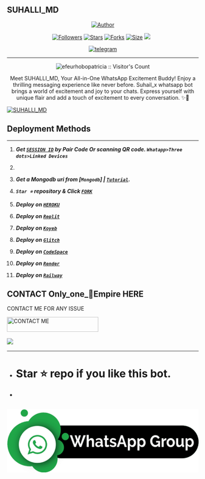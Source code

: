## SUHALLI_MD
<p align="center">
<a href="https://github.com/efeurhobopatricia"><img title="Author" src="https://telegra.ph/file/75fab4da4ca60e4a651d0.jpg?style=for-the-badge&logo=github"></a>


  <p align="center">
<a href="https://github.com/efeurhobopatricia/followers"><img title="Followers" src="https://img.shields.io/github/followers/efeurhobopatricia?color=blue&style=flat-square"></a>
<a href="https://github.com/efeurhobopatricia/SUHALLI_MD/stargazers/"><img title="Stars" src="https://img.shields.io/github/stars/efeurhobopatricia/SUHALLI_MD?color=blue&style=flat-square"></a>
<a href="https://github.com/efeurhobopatricia/SUHALLI_MD/network/members"><img title="Forks" src="https://img.shields.io/github/forks/efeurhobopatricia/SUHALLI_MD?color=blue&style=flat-square"></a>
<a href="https://github.com/efeurhobopatricia/SUHALLI_MD/"><img title="Size" src="https://img.shields.io/github/repo-size/efeurhobopatricia/SUHALLI_MD?style=flat-square&color=green"></a>
<a href="https://github.com/efeurhobopatricia/SUHALLI_MD/graphs/commit-activity"><img height="20" src="https://img.shields.io/badge/Maintained%3F-yes-green.svg"></a>&nbsp;&nbsp;
</p>
<p align='center'>
</p>
   
<p align="center">

  <a aria-label="Join our chats" href="https://t.me/only_one_empire_channel" target="_blank">
    <img alt="telegram" src="https://img.shields.io/badge/Join Group-25D366?style=for-the-badge&logo=telegram&logoColor=white" />
  </a>
 

---


 <p align="center"><img src="https://profile-counter.glitch.me/{SUHALLI_MD}/count.svg" alt="efeurhobopatricia :: Visitor's Count" old_src="https://profile-counter.glitch.me/{efeurhobopatricia}/count.svg" /></p>


  <p align="center"> Meet SUHALLI_MD, Your All-in-One WhatsApp Excitement Buddy! Enjoy a thrilling messaging experience like never before. Suhail_x whatsapp bot brings a world of excitement and joy to your chats. Express yourself with unique flair and add a touch of excitement to every conversation. ✨🤖 </p
  
  <a href="https://github.com/efeurhobopatricia/SUHALLI_MD/fork"><img title="SUHALLI_MD" src="https://img.shields.io/badge/FORK-SUHALLI_MD-h?color=blue&style=for-the-badge&logo=stackshare"></a>


 

 
## Deployment Methods
---
1. ***Get [`SESSION ID`](https://suhail-md-vtsf.onrender.com/)  by Pair Code Or scanning QR code. `Whatapp>Three dots>Linked Devices`***
2. 
3.  ***Get a Mongodb uri from [`Mongodb`] | [`Tutorial`](https://youtu.be/4YEUtGlqkl4).***
4.  ***`Star ⭐` repository & Click [`FORK`](https://github.com/efeurhobopatricia/SUHALLI_MD/fork)***
   
5.  ***Deploy on [`HEROKU`](https://suhail-web.vercel.app//deploy?platform=heroku)***
6.  ***Deploy on [`Replit`](https://suhail-web.vercel.app/deploy?platform=replit)***  
7.  ***Deploy on [`Koyeb`](https://suhail-web.vercel.app/deploy?platform=koyeb)***
8.  ***Deploy on [`Glitch`](https://suhail-web.vercel.app/deploy?platform=glitch)***
9.  ***Deploy on [`CodeSpace`](https://suhail-web.vercel.app/deploy?platform=codespace)***
10. ***Deploy on [`Render`](https://suhail-web.vercel.app/deploy?platform=render)***
11. ***Deploy on [`Railway`](https://suhail-web.vercel.app/deploy?platform=railway)***
##

## CONTACT Only_one_🥇Empire HERE
  CONTACT ME FOR ANY ISSUE

   <a href="wa.me/+2348078582627"><img title="CONTACT ME" src="https://img.shields.io/badge/CONTACT ME-h?color=blue&style=for-the-badge&logo=luis" width="240" height="38.45"/></a></p>

<a><img src='https://i.imgur.com/LyHic3i.gif'/></a>

---

- # Star ⭐ repo if you like this bot.
- 
[![JOIN WHATSAPP CHANNEL](https://raw.githubusercontent.com/Neeraj-x0/Neeraj-x0/main/photos/suddidina-join-whatsapp.png)](https://whatsapp.com/channel/0029VajVvpQIyPtUbYt3Oz0k)
--------




